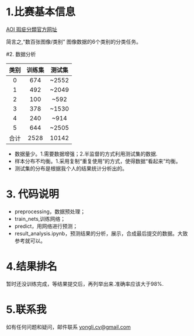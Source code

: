# 1.比赛基本信息
[AOI 瑕疵分類官方网址](https://aidea-web.tw/topic/a49e3f76-69c9-4a4a-bcfc-c882840b3f27)

简言之,“数百张图像/类别”  图像数据的6个类别的分类任务。

#2. 数据分析

| 类别 |训练集 |测试集 |
| :------: | :------: | :------: |
| 0 |674 | ~2552 |
| 1 | 492 | ~2049 |
| 2 | 100 | ~592 |
| 3 | 378 | ~1530 |
| 4 |240 | ~914 |
| 5 | 644 | ~2505 |
| 合计| 2528 | 10142 |
- 数据量少。1.需要数据增强；2.半监督的方式利用测试集的数据.
- 样本分布不均衡。1.采用复制“重复使用”的方式，使得数据“看起来”均衡。
- 测试集的分布是根据我个人的结果统计分析出的。
# 3. 代码说明
- preprocessing，数据预处理；
- train_nets,训练网络；
- predict，用网络进行预测；
- result_analysis.ipynb，预测结果的分析，展示，合成最后提交的数据。大致参考就可以。

# 4.结果排名
暂时还没训练完成，等结果提交后，再列举出来.准确率应该大于98%.

# 5.联系我
如有任何问题和疑问，邮件联系 [yongli.cv@gmail.com](yongli.cv@gmail.com)


